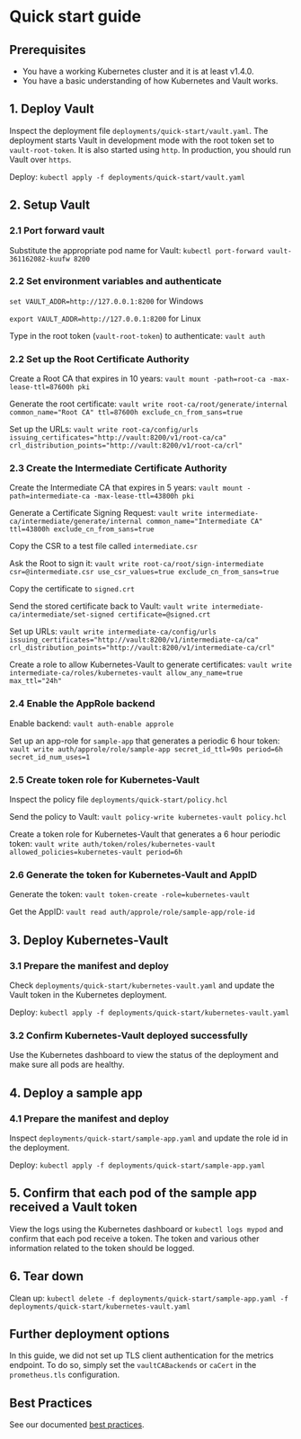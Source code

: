 # Quick start guide

## Prerequisites
* You have a working Kubernetes cluster and it is at least v1.4.0.
* You have a basic understanding of how Kubernetes and Vault works.

## 1. Deploy Vault
Inspect the deployment file `deployments/quick-start/vault.yaml`. The deployment starts Vault in development mode with the root token
set to `vault-root-token`. It is also started using `http`. In production, you should run Vault over `https`.

Deploy: `kubectl apply -f deployments/quick-start/vault.yaml`

## 2. Setup Vault
### 2.1 Port forward vault
Substitute the appropriate pod name for Vault: `kubectl port-forward vault-361162082-kuufw 8200`

### 2.2 Set environment variables and authenticate
`set VAULT_ADDR=http://127.0.0.1:8200` for Windows

`export VAULT_ADDR=http://127.0.0.1:8200` for Linux

Type in the root token (`vault-root-token`) to authenticate: `vault auth`

### 2.2 Set up the Root Certificate Authority
Create a Root CA that expires in 10 years: `vault mount -path=root-ca -max-lease-ttl=87600h pki`

Generate the root certificate: `vault write root-ca/root/generate/internal common_name="Root CA" ttl=87600h exclude_cn_from_sans=true`

Set up the URLs: `vault write root-ca/config/urls issuing_certificates="http://vault:8200/v1/root-ca/ca" crl_distribution_points="http://vault:8200/v1/root-ca/crl"`

### 2.3 Create the Intermediate Certificate Authority
Create the Intermediate CA that expires in 5 years: `vault mount -path=intermediate-ca -max-lease-ttl=43800h pki`

Generate a Certificate Signing Request: `vault write intermediate-ca/intermediate/generate/internal common_name="Intermediate CA" ttl=43800h exclude_cn_from_sans=true`

Copy the CSR to a test file called `intermediate.csr`

Ask the Root to sign it: `vault write root-ca/root/sign-intermediate csr=@intermediate.csr use_csr_values=true exclude_cn_from_sans=true`

Copy the certificate to `signed.crt`

Send the stored certificate back to Vault: `vault write intermediate-ca/intermediate/set-signed certificate=@signed.crt`

Set up URLs: `vault write intermediate-ca/config/urls issuing_certificates="http://vault:8200/v1/intermediate-ca/ca" crl_distribution_points="http://vault:8200/v1/intermediate-ca/crl"`

Create a role to allow Kubernetes-Vault to generate certificates: `vault write intermediate-ca/roles/kubernetes-vault allow_any_name=true max_ttl="24h"`

### 2.4 Enable the AppRole backend
Enable backend: `vault auth-enable approle`

Set up an app-role for `sample-app` that generates a periodic 6 hour token: `vault write auth/approle/role/sample-app secret_id_ttl=90s period=6h secret_id_num_uses=1`

### 2.5 Create token role for Kubernetes-Vault
Inspect the policy file `deployments/quick-start/policy.hcl`

Send the policy to Vault: `vault policy-write kubernetes-vault policy.hcl`

Create a token role for Kubernetes-Vault that generates a 6 hour periodic token: `vault write auth/token/roles/kubernetes-vault allowed_policies=kubernetes-vault period=6h`

### 2.6 Generate the token for Kubernetes-Vault and AppID
Generate the token: `vault token-create -role=kubernetes-vault`

Get the AppID: `vault read auth/approle/role/sample-app/role-id`

## 3. Deploy Kubernetes-Vault
### 3.1 Prepare the manifest and deploy
Check `deployments/quick-start/kubernetes-vault.yaml` and update the Vault token in the Kubernetes deployment.

Deploy: `kubectl apply -f deployments/quick-start/kubernetes-vault.yaml`

### 3.2 Confirm Kubernetes-Vault deployed successfully
Use the Kubernetes dashboard to view the status of the deployment and make sure all pods are healthy.

## 4. Deploy a sample app
### 4.1 Prepare the manifest and deploy
Inspect `deployments/quick-start/sample-app.yaml` and update the role id in the deployment.

Deploy: `kubectl apply -f deployments/quick-start/sample-app.yaml`

## 5. Confirm that each pod of the sample app received a Vault token
View the logs using the Kubernetes dashboard or `kubectl logs mypod` and confirm that each pod receive a token.
The token and various other information related to the token should be logged.

## 6. Tear down
Clean up: `kubectl delete -f deployments/quick-start/sample-app.yaml -f deployments/quick-start/kubernetes-vault.yaml`

## Further deployment options
In this guide, we did not set up TLS client authentication for the metrics endpoint. To do so, simply set the `vaultCABackends`
or `caCert` in the `prometheus.tls` configuration.

## Best Practices
See our documented [best practices](best-practices.md).